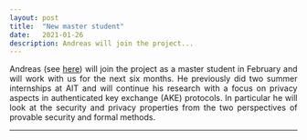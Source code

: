 ```yaml
---
layout: post
title:  "New master student"
date:   2021-01-26
description: Andreas will join the project...
---
```


<p class="blockquote" align="justify">Andreas (see <a href="https://profet/members" target="_blank">here</a>) will join the project as a master student in February and will work with us for the next six months. He previously did two summer internships at AIT and will continue his research with a focus on privacy aspects in authenticated key exchange (AKE) protocols. In particular he will look at the security and privacy properties from the two perspectives of provable security and
formal methods.</p>

<hr> 

